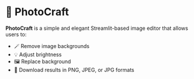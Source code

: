 # 🎨 PhotoCraft
**PhotoCraft** is a simple and elegant Streamlit-based image editor that allows users to:
- 🪄 Remove image backgrounds
- 💡 Adjust brightness
- 🖼️ Replace background
- 💾 Download results in PNG, JPEG, or JPG formats
